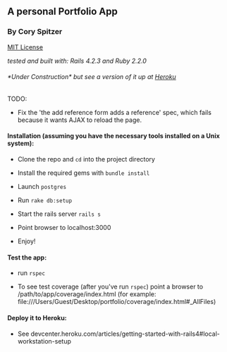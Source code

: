 ## A personal Portfolio App
### By Cory Spitzer

[MIT License](http://opensource.org/licenses/MIT)

*tested and built with: Rails 4.2.3 and Ruby 2.2.0*

###### \*Under Construction\* but see a version of it up at [Heroku](http://www.coryspitzer.com/)

TODO:
 * Fix the 'the add reference form adds a reference' spec, which fails because
   it wants AJAX to reload the page.

#### Installation (assuming you have the necessary tools installed on a Unix system):

  * Clone the repo and `cd` into the project directory

  * Install the required gems with `bundle install`

  * Launch `postgres`

  * Run `rake db:setup`

  * Start the rails server `rails s`

  * Point browser to localhost:3000

  * Enjoy!


#### Test the app:

  * run `rspec`

  * To see test coverage (after you've run `rspec`) point a browser to /path/to/app/coverage/index.html (for example: file:///Users/Guest/Desktop/portfolio/coverage/index.html#_AllFiles)

#### Deploy it to Heroku:

  * See devcenter.heroku.com/articles/getting-started-with-rails4#local-workstation-setup
